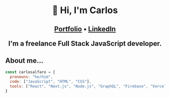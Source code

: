 <h1 align="center">👋 Hi, I'm Carlos</h1>
<h2 align="center"><a href="https://www.carlosalfaro.dev">Portfolio</a> &bull;  <a href="https://www.linkedin.com/in/carlosalfarodev/">LinkedIn</a>

I'm a freelance Full Stack JavaScript developer.
</h2>

## About me...
```js
const carlosalfaro = {
  pronouns: "he/him",
  code: ["JavaScript", "HTML", "CSS"],
  tools: ["React", "Next.js", "Node.js", "GraphQL", "Firebase", "Vercel"],
}
```
